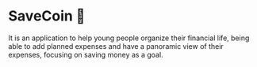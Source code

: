 # SaveCoin :money_with_wings:
It is an application to help young people organize their financial life, being able to add planned expenses and have a panoramic view of their expenses, focusing on saving money as a goal.
